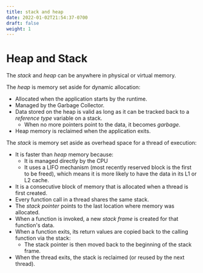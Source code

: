 ```yaml
---
title: stack and heap
date: 2022-01-02T21:54:37-0700
draft: false
weight: 1
---
```

# Heap and Stack
The *stack* and *heap* can be anywhere in physical or virtual memory.  

The *heap* is memory set aside for dynamic allocation:
- Allocated when the application starts by the runtime.
- Managed by the Garbage Collector.
- Data stored on the heap is valid as long as it can be tracked back to a *reference type* variable on a stack.
  - When no more pointers point to the data, it becomes *garbage*.
- Heap memory is reclaimed when the application exits.

The *stack* is memory set aside as overhead space for a thread of execution:  
- It is faster than *heap* memory because:
  - It is managed directly by the CPU
  - It uses a LIFO mechanism (most recently reserved block is the first to be freed), which means it is more likely to have the data in its L1 or L2 cache.
- It is a consecutive block of memory that is allocated when a thread is first created.
- Every function call in a thread shares the same stack.
- The *stack pointer* points to the last location where memory was allocated.
- When a function is invoked, a new *stack frame* is created for that function's data.
- When a function exits, its return values are copied back to the calling function via the stack:
  - The stack pointer is then moved back to the beginning of the stack frame.
- When the thread exits, the stack is reclaimed (or reused by the next thread).
